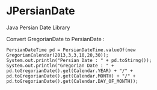 JPersianDate
============

Java Persian Date Library


Convert GregorianDate to PersianDate :

```
PersianDateTime pd = PersianDateTime.valueOf(new GregorianCalendar(2013,3,3,10,20,30));
System.out.println("Persian Date : " + pd.toStirng());
System.out.println("Gregorian Date : " + pd.toGregorianDate().get(Calendar.YEAR) + "/" + pd.toGregorianDate().get(Calendar.MONTH) + "/" + pd.toGregorianDate().get(Calendar.DAY_OF_MONTH));

```
